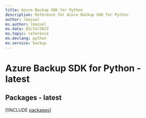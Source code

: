 ```yaml
---
title: Azure Backup SDK for Python
description: Reference for Azure Backup SDK for Python
author: lmazuel
ms.author: lmazuel
ms.data: 03/14/2023
ms.topic: reference
ms.devlang: python
ms.service: backup
---
```

# Azure Backup SDK for Python - latest
## Packages - latest
[!INCLUDE [packages](backup-index.md)]